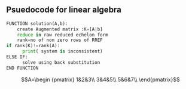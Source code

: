 ## Psuedocode for linear algebra

```python
FUNCTION solution(A,b):
    create Augmented matrix :K=[A|b]
    reduce in raw reduced echelon form
    rank=no of non zero rows of RREF
if rank(K)!=rank(A):
      print( system is inconsistent)
ELSE IF:
      solve using back substitution
END FUNCTION
```

$$A=\begin {pmatrix}
1&2&3\\
3&4&5\\
5&6&7\\
\end{pmatrix}$$

